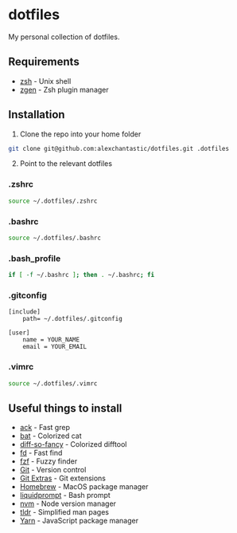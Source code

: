 # dotfiles

My personal collection of dotfiles.

## Requirements

* [zsh](http://www.zsh.org/) - Unix shell
* [zgen](https://github.com/tarjoilija/zgen) - Zsh plugin manager

## Installation

1. Clone the repo into your home folder
```sh
git clone git@github.com:alexchantastic/dotfiles.git .dotfiles
```
2. Point to the relevant dotfiles

### .zshrc

```sh
source ~/.dotfiles/.zshrc
```

### .bashrc

```sh
source ~/.dotfiles/.bashrc
```

### .bash_profile

```sh
if [ -f ~/.bashrc ]; then . ~/.bashrc; fi
```

### .gitconfig

```
[include]
    path= ~/.dotfiles/.gitconfig

[user]
    name = YOUR_NAME
    email = YOUR_EMAIL
```

### .vimrc

```sh
source ~/.dotfiles/.vimrc
```

## Useful things to install

* [ack](https://beyondgrep.com/) - Fast grep
* [bat](https://github.com/sharkdp/bat) - Colorized cat
* [diff-so-fancy](https://github.com/so-fancy/diff-so-fancy) - Colorized difftool
* [fd](https://github.com/sharkdp/fd) - Fast find
* [fzf](https://github.com/junegunn/fzf) - Fuzzy finder
* [Git](https://git-scm.com/) - Version control
* [Git Extras](https://github.com/tj/git-extras) - Git extensions
* [Homebrew](https://brew.sh/) - MacOS package manager
* [liquidprompt](https://github.com/nojhan/liquidprompt) - Bash prompt
* [nvm](https://github.com/creationix/nvm) - Node version manager
* [tldr](https://github.com/tldr-pages/tldr) - Simplified man pages
* [Yarn](https://yarnpkg.com/) - JavaScript package manager
